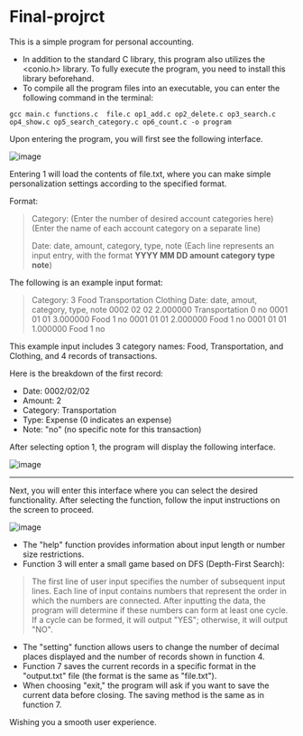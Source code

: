 # Final-projrct
This is a simple program for personal accounting.


* In addition to the standard C library, this program also utilizes the <conio.h> library. To fully execute the program, you need to install this library beforehand.
* To compile all the program files into an executable, you can enter the following command in the terminal:
```
gcc main.c functions.c  file.c op1_add.c op2_delete.c op3_search.c op4_show.c op5_search_category.c op6_count.c -o program
```

Upon entering the program, you will first see the following interface.

![image](https://github.com/910605jeremy/Final-projrct/assets/132763427/307e6f1f-9a4a-4905-ab30-5262df1df63f)

Entering 1 will load the contents of file.txt, where you can make simple personalization settings according to the specified format.


Format:
> Category:
> (Enter the number of desired account categories here)
> (Enter the name of each account category on a separate line)
> 
> Date: date, amount, category, type, note
> (Each line represents an input entry, with the format **YYYY MM DD amount category type note**)

The following is an example input format:
> Category:
> 3
> Food
> Transportation
> Clothing
> Date: date, amout, category, type, note
> 0002 02 02 2.000000 Transportation 0 no
> 0001 01 01 3.000000 Food 1 no
> 0001 01 01 2.000000 Food 1 no
> 0001 01 01 1.000000 Food 1 no


This example input includes 3 category names: Food, Transportation, and Clothing, and 4 records of transactions.

Here is the breakdown of the first record:

* Date: 0002/02/02
* Amount: 2
* Category: Transportation
* Type: Expense (0 indicates an expense)
* Note: "no" (no specific note for this transaction)

After selecting option 1, the program will display the following interface.

![image](https://github.com/910605jeremy/Final-projrct/assets/132763427/c01b9478-849b-4f1b-bb89-66876840f30a)



---

Next, you will enter this interface where you can select the desired functionality. After selecting the function, follow the input instructions on the screen to proceed.

![image](https://github.com/910605jeremy/Final-projrct/assets/132763427/7c4fd989-1c5d-4078-92bd-609b076e7351)

* The "help" function provides information about input length or number size restrictions.
* Function 3 will enter a small game based on DFS (Depth-First Search):
> The first line of user input specifies the number of subsequent input lines. Each line of input contains numbers that represent the order in which the numbers are connected. After inputting the data, the program will determine if these numbers can form at least one cycle. If a cycle can be formed, it will output "YES"; otherwise, it will output "NO".
* The "setting" function allows users to change the number of decimal places displayed and the number of records shown in function 4.
* Function 7 saves the current records in a specific format in the "output.txt" file (the format is the same as "file.txt").
* When choosing "exit," the program will ask if you want to save the current data before closing. The saving method is the same as in function 7.


Wishing you a smooth user experience.
